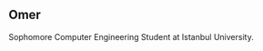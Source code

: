 ## Omer

Sophomore Computer Engineering Student at Istanbul University.


[](https://youtu.be/4fmNH6CzJ0E?si=aIMCf1JdC9ftCHzZ&t=121)